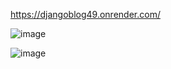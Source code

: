 
https://djangoblog49.onrender.com/

![image](https://github.com/user-attachments/assets/35d42681-7cfa-4980-9a4c-417ff0f97484)

![image](https://github.com/user-attachments/assets/1d3b3fcb-f44f-46cc-961c-465bde637054)

